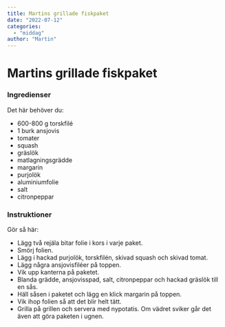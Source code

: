 ```yaml
---
title: Martins grillade fiskpaket
date: "2022-07-12"
categories:
  - "middag"
author: "Martin"
---
```


# Martins grillade fiskpaket

### Ingredienser

Det här behöver du:

- 600-800 g torskfilé
- 1 burk ansjovis
- tomater
- squash
- gräslök
- matlagningsgrädde
- margarin
- purjolök
- aluminiumfolie
- salt
- citronpeppar

### Instruktioner

Gör så här:

- Lägg två rejäla bitar folie i kors i varje paket.
- Smörj folien.
- Lägg i hackad purjolök, torskfilén, skivad squash och skivad tomat.
- Lägg några ansjovisfiléer på toppen.
- Vik upp kanterna på paketet.
- Blanda grädde, ansjovisspad, salt, citronpeppar och hackad gräslök till en sås.
- Häll såsen i paketet och lägg en klick margarin på toppen.
- Vik ihop folien så att det blir helt tätt.
- Grilla på grillen och servera med nypotatis. Om vädret sviker går det även att göra paketen i ugnen.

